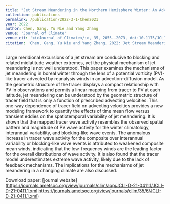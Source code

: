 ```yaml
---
title: "Jet Stream Meandering in the Northern Hemisphere Winter: An Advection–Diffusion Perspective"
collection: publications
permalink: /publication/2022-3-1-Chen2021
year: 2022
author: Chen, Gang, Yu Nie and Yang Zhang
venue: 'Journal of Climate'
venue_cit: '<i>Journal of Climate</i>, 35, 2055--2073, doi:10.1175/JCLI-D-21-0411.1.'
citation: 'Chen, Gang, Yu Nie and Yang Zhang, 2022: Jet Stream Meandering in the Northern Hemisphere Winter: An Advection–Diffusion Perspective, <i>Journal of Climate</i>, 35, 2055--2073, doi:10.1175/JCLI-D-21-0411.1.'
---
```

Large meridional excursions of a jet stream are conducive to blocking and related midlatitude weather extremes, yet the physical mechanism of jet meandering is not well understood. This paper examines the mechanisms of jet meandering in boreal winter through the lens of a potential vorticity (PV)-like tracer advected by reanalysis winds in an advection–diffusion model. As the geometric structure of the tracer displays a compact relationship with PV in observations and permits a linear mapping from tracer to PV at each latitude, jet meandering can be understood by the geometric structure of tracer field that is only a function of prescribed advecting velocities. This one-way dependence of tracer field on advecting velocities provides a new modeling framework to quantify the effects of time mean flow versus transient eddies on the spatiotemporal variability of jet meandering. It is shown that the mapped tracer wave activity resembles the observed spatial pattern and magnitude of PV wave activity for the winter climatology, interannual variability, and blocking-like wave events. The anomalous increase in tracer wave activity for the composite over interannual variability or blocking-like wave events is attributed to weakened composite mean winds, indicating that the low-frequency winds are the leading factor for the overall distributions of wave activity. It is also found that the tracer model underestimates extreme wave activity, likely due to the lack of feedback mechanisms. The implications for the mechanisms of jet meandering in a changing climate are also discussed.

Download paper: [journal website](https://journals.ametsoc.org/view/journals/clim/aop/JCLI-D-21-0411.1/JCLI-D-21-0411.1.xml https://journals.ametsoc.org/view/journals/clim/35/6/JCLI-D-21-0411.1.xml)
